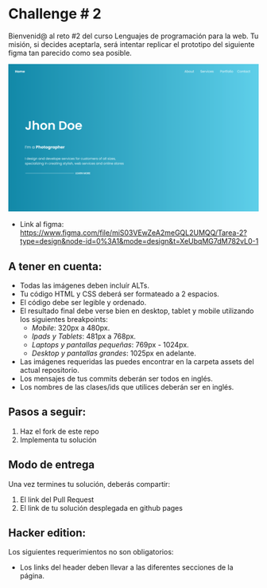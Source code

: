 # Challenge # 2

Bienvenid@ al reto #2 del curso Lenguajes de programación para la web. 
Tu misión, si decides aceptarla, será intentar replicar el prototipo del siguiente figma tan parecido como sea posible.

![Imagen del hero de un sitio web](./assets/Screenshot.png)

- Link al figma: https://www.figma.com/file/miS03VEwZeA2meGQL2UMQQ/Tarea-2?type=design&node-id=0%3A1&mode=design&t=XeUbqMG7dM782vL0-1

## A tener en cuenta:

- Todas las imágenes deben incluír ALTs.
- Tu código HTML y CSS deberá ser formateado a 2 espacios.
- El código debe ser legible y ordenado.
- El resultado final debe verse bien en desktop, tablet y mobile utilizando los siguientes breakpoints:
  - *Mobile*: 320px a  480px.
  - *Ipads y Tablets*: 481px a 768px.
  - *Laptops y  pantallas pequeñas*: 769px - 1024px.
  - *Desktop y pantallas grandes*: 1025px en adelante.
- Las imágenes requeridas las puedes encontrar en la carpeta assets del actual repositorio.
- Los mensajes de tus commits deberán ser todos en inglés.
- Los nombres de las clases/ids que utilices deberán ser en inglés.

## Pasos a seguir:

1. Haz el fork de este repo
2. Implementa tu solución

## Modo de entrega

Una vez termines tu solución, deberás compartir:
1. El link del Pull Request
2. El link de tu solución desplegada en github pages

## Hacker edition:
Los siguientes requerimientos no son obligatorios:
- Los links del header deben llevar a las diferentes secciones de la página.
